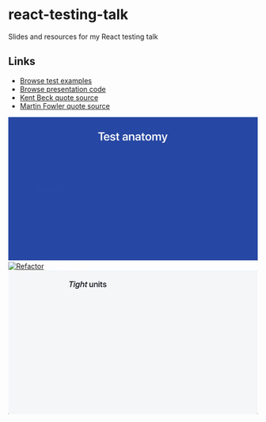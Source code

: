 # react-testing-talk

Slides and resources for my React testing talk

## Links

- [Browse test examples](examples)
- [Browse presentation code](pres)
- [Kent Beck quote source](https://twitter.com/kentbeck/status/938461525626437632)
- [Martin Fowler quote source](https://martinfowler.com/bliki/UnitTest.html)

[![Test anatomy](media/testanatomy.gif)](https://testing-react-components.now.sh)
[![Refactor](media/refactor.gif)](https://testing-react-components.now.sh)
[![Test diff](media/diff.gif)](https://testing-react-components.now.sh)
